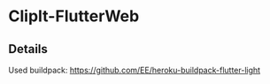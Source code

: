# ClipIt-FlutterWeb

## Details

Used buildpack: https://github.com/EE/heroku-buildpack-flutter-light
